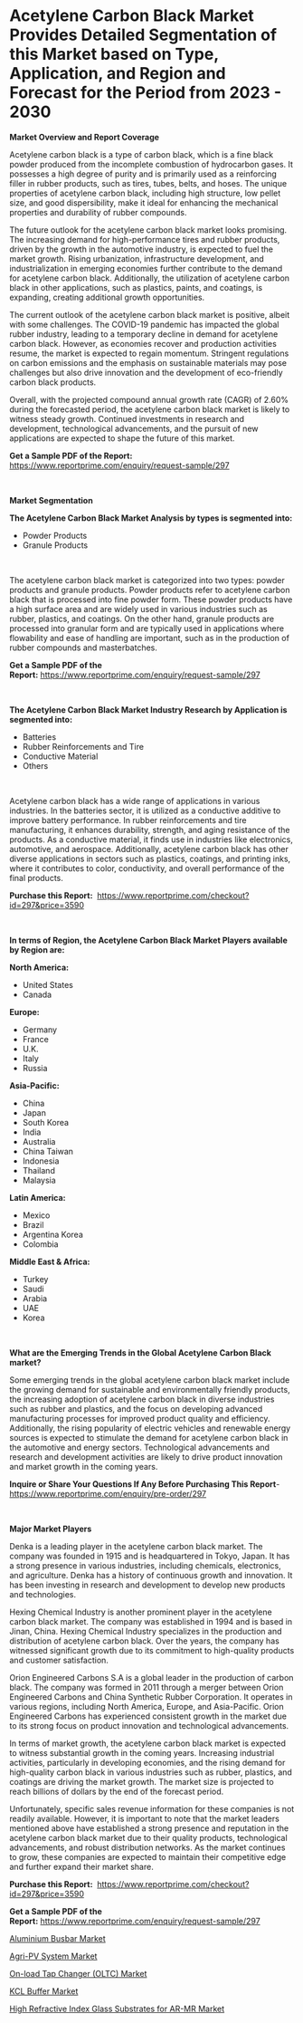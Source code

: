<p><h1>Acetylene Carbon Black Market Provides Detailed Segmentation of this Market based on Type, Application, and Region and Forecast for the Period from 2023 - 2030</h1></p><p><strong>Market Overview and Report Coverage</strong></p>
<p><p>Acetylene carbon black is a type of carbon black, which is a fine black powder produced from the incomplete combustion of hydrocarbon gases. It possesses a high degree of purity and is primarily used as a reinforcing filler in rubber products, such as tires, tubes, belts, and hoses. The unique properties of acetylene carbon black, including high structure, low pellet size, and good dispersibility, make it ideal for enhancing the mechanical properties and durability of rubber compounds.</p><p>The future outlook for the acetylene carbon black market looks promising. The increasing demand for high-performance tires and rubber products, driven by the growth in the automotive industry, is expected to fuel the market growth. Rising urbanization, infrastructure development, and industrialization in emerging economies further contribute to the demand for acetylene carbon black. Additionally, the utilization of acetylene carbon black in other applications, such as plastics, paints, and coatings, is expanding, creating additional growth opportunities.</p><p>The current outlook of the acetylene carbon black market is positive, albeit with some challenges. The COVID-19 pandemic has impacted the global rubber industry, leading to a temporary decline in demand for acetylene carbon black. However, as economies recover and production activities resume, the market is expected to regain momentum. Stringent regulations on carbon emissions and the emphasis on sustainable materials may pose challenges but also drive innovation and the development of eco-friendly carbon black products.</p><p>Overall, with the projected compound annual growth rate (CAGR) of 2.60% during the forecasted period, the acetylene carbon black market is likely to witness steady growth. Continued investments in research and development, technological advancements, and the pursuit of new applications are expected to shape the future of this market.</p></p>
<p><strong>Get a Sample PDF of the Report:</strong> <a href="https://www.reportprime.com/enquiry/request-sample/297">https://www.reportprime.com/enquiry/request-sample/297</a></p>
<p>&nbsp;</p>
<p><strong>Market Segmentation</strong></p>
<p><strong>The Acetylene Carbon Black Market Analysis by types is segmented into:</strong></p>
<p><ul><li>Powder Products</li><li>Granule Products</li></ul></p>
<p>&nbsp;</p>
<p><p>The acetylene carbon black market is categorized into two types: powder products and granule products. Powder products refer to acetylene carbon black that is processed into fine powder form. These powder products have a high surface area and are widely used in various industries such as rubber, plastics, and coatings. On the other hand, granule products are processed into granular form and are typically used in applications where flowability and ease of handling are important, such as in the production of rubber compounds and masterbatches.</p></p>
<p><strong>Get a Sample PDF of the Report:</strong>&nbsp;<a href="https://www.reportprime.com/enquiry/request-sample/297">https://www.reportprime.com/enquiry/request-sample/297</a></p>
<p>&nbsp;</p>
<p><strong>The Acetylene Carbon Black Market Industry Research by Application is segmented into:</strong></p>
<p><ul><li>Batteries</li><li>Rubber Reinforcements and Tire</li><li>Conductive Material</li><li>Others</li></ul></p>
<p>&nbsp;</p>
<p><p>Acetylene carbon black has a wide range of applications in various industries. In the batteries sector, it is utilized as a conductive additive to improve battery performance. In rubber reinforcements and tire manufacturing, it enhances durability, strength, and aging resistance of the products. As a conductive material, it finds use in industries like electronics, automotive, and aerospace. Additionally, acetylene carbon black has other diverse applications in sectors such as plastics, coatings, and printing inks, where it contributes to color, conductivity, and overall performance of the final products.</p></p>
<p><strong>Purchase this Report:</strong>&nbsp; <a href="https://www.reportprime.com/checkout?id=297&price=3590">https://www.reportprime.com/checkout?id=297&price=3590</a></p>
<p>&nbsp;</p>
<p><strong>In terms of Region, the Acetylene Carbon Black Market Players available by Region are:</strong></p>
<p>
    <p> <strong> North America: </strong>
        <ul>
            <li>United States</li>
            <li>Canada</li>
        </ul>
        </p> 
    <p> <strong> Europe: </strong>
        <ul>
            <li>Germany</li>
            <li>France</li>
            <li>U.K.</li>
            <li>Italy</li>
            <li>Russia</li>
        </ul>
        </p> 
    <p> <strong> Asia-Pacific: </strong>
        <ul>
            <li>China</li>
            <li>Japan</li>
            <li>South Korea</li>
            <li>India</li>
            <li>Australia</li>
            <li>China Taiwan</li>
            <li>Indonesia</li>
            <li>Thailand</li>
            <li>Malaysia</li>
        </ul>
        </p> 
    <p> <strong> Latin America: </strong>
        <ul>
            <li>Mexico</li>
            <li>Brazil</li>
            <li>Argentina Korea</li>
            <li>Colombia</li>
        </ul>
        </p> 
    <p> <strong> Middle East & Africa: </strong>
        <ul>
            <li>Turkey</li>
            <li>Saudi</li>
            <li>Arabia</li>
            <li>UAE</li>
            <li>Korea</li>
        </ul>
    </p>
    </p>
<p>&nbsp;</p>
<p><strong>What are the Emerging Trends in the Global Acetylene Carbon Black market?</strong></p>
<p><p>Some emerging trends in the global acetylene carbon black market include the growing demand for sustainable and environmentally friendly products, the increasing adoption of acetylene carbon black in diverse industries such as rubber and plastics, and the focus on developing advanced manufacturing processes for improved product quality and efficiency. Additionally, the rising popularity of electric vehicles and renewable energy sources is expected to stimulate the demand for acetylene carbon black in the automotive and energy sectors. Technological advancements and research and development activities are likely to drive product innovation and market growth in the coming years.</p></p>
<p><strong>Inquire or Share Your Questions If Any Before Purchasing This Report</strong>- <a href="https://www.reportprime.com/enquiry/pre-order/297">https://www.reportprime.com/enquiry/pre-order/297</a></p>
<p>&nbsp;</p>
<p><strong>Major Market Players</strong></p>
<p><p>Denka is a leading player in the acetylene carbon black market. The company was founded in 1915 and is headquartered in Tokyo, Japan. It has a strong presence in various industries, including chemicals, electronics, and agriculture. Denka has a history of continuous growth and innovation. It has been investing in research and development to develop new products and technologies.</p><p>Hexing Chemical Industry is another prominent player in the acetylene carbon black market. The company was established in 1994 and is based in Jinan, China. Hexing Chemical Industry specializes in the production and distribution of acetylene carbon black. Over the years, the company has witnessed significant growth due to its commitment to high-quality products and customer satisfaction.</p><p>Orion Engineered Carbons S.A is a global leader in the production of carbon black. The company was formed in 2011 through a merger between Orion Engineered Carbons and China Synthetic Rubber Corporation. It operates in various regions, including North America, Europe, and Asia-Pacific. Orion Engineered Carbons has experienced consistent growth in the market due to its strong focus on product innovation and technological advancements.</p><p>In terms of market growth, the acetylene carbon black market is expected to witness substantial growth in the coming years. Increasing industrial activities, particularly in developing economies, and the rising demand for high-quality carbon black in various industries such as rubber, plastics, and coatings are driving the market growth. The market size is projected to reach billions of dollars by the end of the forecast period.</p><p>Unfortunately, specific sales revenue information for these companies is not readily available. However, it is important to note that the market leaders mentioned above have established a strong presence and reputation in the acetylene carbon black market due to their quality products, technological advancements, and robust distribution networks. As the market continues to grow, these companies are expected to maintain their competitive edge and further expand their market share.</p></p>
<p><strong>Purchase this Report:</strong>&nbsp;&nbsp;<a href="https://www.reportprime.com/checkout?id=297&price=3590">https://www.reportprime.com/checkout?id=297&price=3590</a></p>
<p></p>
<p><strong>Get a Sample PDF of the Report:</strong>&nbsp;<a href="https://www.reportprime.com/enquiry/request-sample/297">https://www.reportprime.com/enquiry/request-sample/297</a></p>
<p><p><a href="https://github.com/maliyahmorrow6654/Market-Research-Report-List-1/blob/main/aluminium-busbar-market.md">Aluminium Busbar Market</a></p><p><a href="https://medium.com/@soledadroob625/agri-pv-system-market-trends-forecast-and-competitive-analysis-to-2030-750738c764e0">Agri-PV System Market</a></p><p><a href="https://medium.com/@sainreportprime/on-load-tap-changer-oltc-market-outlook-industry-overview-and-forecast-2023-to-2030-84ab35a52475">On-load Tap Changer (OLTC) Market</a></p><p><a href="https://github.com/abdelrhmankishk22/Market-Research-Report-List-1/blob/main/kcl-buffer-market.md">KCL Buffer Market</a></p><p><a href="https://medium.com/@majorwalker1947/high-refractive-index-glass-substrates-for-ar-mr-market-analysis-its-cagr-market-segmentation-and-73b4545a0739">High Refractive Index Glass Substrates for AR-MR Market</a></p></p>